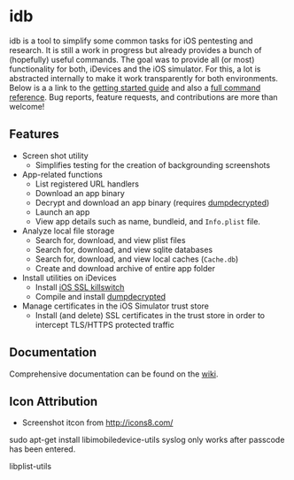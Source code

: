 # idb

idb is a tool to simplify some common tasks for iOS pentesting and research. It is still a work in progress but already provides a bunch of (hopefully) useful commands. The goal was to provide all (or most) functionality for both, iDevices and the iOS simulator. For this, a lot is abstracted internally to make it work transparently for both environments. Below is a a link to the [getting started guide](//github.com/dmayer/idb/wiki/Getting-started) and also a [full command reference](//github.com/dmayer/idb/wiki/Idb-command-reference). Bug reports, feature requests, and contributions are more than welcome!

## Features

* Screen shot utility
    * Simplifies testing for the creation of backgrounding screenshots
* App-related functions
    * List registered URL handlers
    * Download an app binary
    * Decrypt and download an app binary (requires [dumpdecrypted](//github.com/iSECPartners/ios-ssl-kill-switch))
    * Launch an app
    * View app details such as name, bundleid, and `Info.plist` file.
* Analyze local file storage
    * Search for, download, and view plist files
    * Search for, download, and view sqlite databases
    * Search for, download, and view local caches  (`Cache.db`)
    * Create and download archive of entire app folder
* Install utilities on iDevices
    * Install [iOS SSL killswitch](//github.com/iSECPartners/ios-ssl-kill-switch)
    * Compile and install [dumpdecrypted](//github.com/stefanesser/dumpdecrypted)
* Manage certificates in the iOS Simulator trust store
    * Install (and delete) SSL certificates in the trust store in order to intercept TLS/HTTPS protected traffic

## Documentation
Comprehensive documentation can be found on the [wiki](//github.com/dmayer/idb/wiki).

## Icon Attribution

* Screenshot itcon from http://icons8.com/


sudo apt-get install libimobiledevice-utils
syslog only works after passcode has been entered.

libplist-utils

